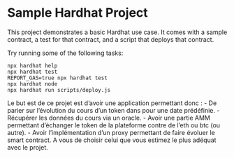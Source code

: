 # Sample Hardhat Project

This project demonstrates a basic Hardhat use case. It comes with a sample contract, a test for that contract, and a script that deploys that contract.

Try running some of the following tasks:

```shell
npx hardhat help
npx hardhat test
REPORT_GAS=true npx hardhat test
npx hardhat node
npx hardhat run scripts/deploy.js
```
Le but est de ce projet est d’avoir une application permettant donc :
    - De parier sur l’évolution du cours d’un token dans pour une date prédéfinie.
    - Récupérer les données du cours via un oracle.
    - Avoir une partie AMM permettant d’échanger le token de la plateforme contre de l’eth
       ou btc (ou autre).
    - Avoir l’implémentation d’un proxy permettant de faire évoluer le smart contract. A
       vous de choisir celui que vous estimez le plus adéquat avec le projet.